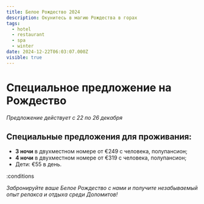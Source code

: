 ```yaml
---
title: Белое Рождество 2024
description: Окунитесь в магию Рождества в горах
tags:
  - hotel
  - restaurant
  - spa
  - winter
date: 2024-12-22T06:03:07.000Z
visible: true
---
```


# Специальное предложение на Рождество

*Предложение действует с 22 по 26 декабря*

## Специальные предложения для проживания:

- **3 ночи** в двухместном номере от €249 с человека, полупансион;
- **4 ночи** в двухместном номере от €319 с человека, полупансион;
- Дети: €55 в день.

:conditions

*Забронируйте ваше Белое Рождество с нами и получите незабываемый опыт релакса и отдыха среди Доломитов!*
